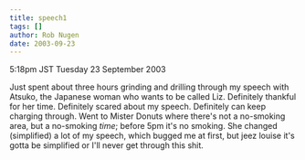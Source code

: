 ```yaml
---
title: speech1
tags: []
author: Rob Nugen
date: 2003-09-23
---
```


<p class=date>5:18pm JST Tuesday 23 September 2003</p>

<p>Just spent about three hours grinding and drilling through my
speech with Atsuko, the Japanese woman who wants to be called Liz.
Definitely thankful for her time.  Definitely scared about my speech.
Definitely can keep charging through.  Went to Mister Donuts where
there's not a no-smoking area, but a no-smoking <em>time</em>; before
5pm it's no smoking.  She changed (simplified) a lot of my speech,
which bugged me at first, but jeez louise it's gotta be simplified or
I'll never get through this shit.</p>
